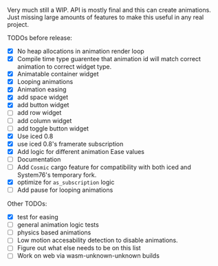 Very much still a WIP. API is mostly final and this can create animations. Just missing large amounts of features to make this useful in any real project.

TODOs before release:
- [x] No heap allocations in animation render loop
- [x] Compile time type guarentee that animation id will match correct animation to correct widget type.
- [x] Animatable container widget
- [x] Looping animations
- [x] Animation easing
- [x] add space widget
- [x] add button widget
- [ ] add row widget
- [ ] add column widget
- [ ] add toggle button widget
- [x] Use iced 0.8
- [x] use iced 0.8's framerate subscription
- [x] Add logic for different animation Ease values
- [ ] Documentation
- [ ] Add `Cosmic` cargo feature for compatibility with both iced and System76's temporary fork.
- [x] optimize for `as_subscription` logic
- [ ] Add pause for looping animations

Other TODOs:
- [x] test for easing
- [ ] general animation logic tests
- [ ] physics based animations
- [ ] Low motion accesability detection to disable animations.
- [ ] Figure out what else needs to be on this list
- [ ] Work on web via wasm-unknown-unknown builds
